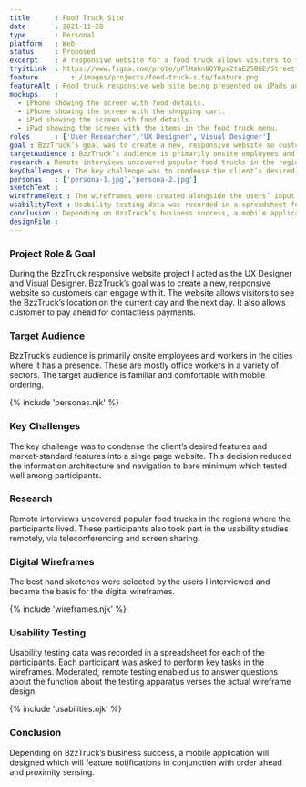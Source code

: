 ```yaml
---
title      : Food Truck Site
date       : 2021-11-28
type       : Personal
platform   : Web
status     : Proposed
excerpt    : A responsive website for a food truck allows visitors to find its daily location and pay ahead.
tryitLink  : https://www.figma.com/proto/pPlHakn8QYDpx2taE25BGE/Street-Food-Vendor?page-id=418%3A151920&node-id=67%3A1184&viewport=241%2C48%2C0.5&scaling=scale-down&starting-point-node-id=67%3A1184
feature        : /images/projects/food-truck-site/feature.png
featureAlt : Food truck responsive web site being presented on iPads and iPhones.
mockups    : 
  - iPhone showing the screen with food details.
  - iPhone showing the screen with the shopping cart.
  - iPad showing the screen wth food details.
  - iPad showing the screen with the items in the food truck menu.
roles      : ['User Researcher','UX Designer','Visual Designer']
goal : BzzTruck’s goal was to create a new, responsive website so customers can engage with it. The website allows visitors to see the BzzTruck’s location on the current day and the next day. It also allows customer to pay ahead for contactless payments.
targetAudience : BzzTruck’s audience is primarily onsite employees and workers in the cities where it has a presence. These are mostly office workers in a variety of sectors. The target audience is familiar and comfortable with mobile ordering.
research : Remote interviews uncovered popular food trucks in the regions where the participants lived. These participants also took part in the usability studies remotely, via teleconferencing and screen sharing.
keyChallenges : The key challenge was to condense the client’s desired features and market-standard features into a singe page website. This decision reduced the information architecture and navigation to bare minimum which tested well among participants.
personas   : ['persona-1.jpg','persona-2.jpg']
sketchText : 
wireframeText : The wireframes were created alongside the users’ input. Their interviews became the basis for decisions made in the digital wireframes.
usabilityText : Usability testing data was recorded in a spreadsheet for each of the participants. Each participant was asked to perform key tasks in the wireframes. Moderated, remote testing enabled us to answer questions about the function about the testing apparatus verses the actual wireframe design.
conclusion : Depending on BzzTruck’s business success, a mobile application will designed which will feature notifications in conjunction with order ahead and proximity sensing.
designFile : 
---
```


### Project Role & Goal

During the BzzTruck responsive website project I acted as the UX Designer and Visual Designer. BzzTruck’s goal was to create a new, responsive website so customers can engage with it. The website allows visitors to see the BzzTruck’s location on the current day and the next day. It also allows customer to pay ahead for contactless payments.

### Target Audience

BzzTruck’s audience is primarily onsite employees and workers in the cities where it has a presence. These are mostly office workers in a variety of sectors. The target audience is familiar and comfortable with mobile ordering.

{% include 'personas.njk' %}

### Key Challenges

The key challenge was to condense the client’s desired features and market-standard features into a singe page website. This decision reduced the information architecture and navigation to bare minimum which tested well among participants.

### Research

Remote interviews uncovered popular food trucks in the regions where the participants lived. These participants also took part in the usability studies remotely, via teleconferencing and screen sharing.

### Digital Wireframes

The best hand sketches were selected by the users I interviewed and became the basis for the digital wireframes.

{% include 'wireframes.njk' %}

### Usability Testing

Usability testing data was recorded in a spreadsheet for each of the participants. Each participant was asked to perform key tasks in the wireframes. Moderated, remote testing enabled us to answer questions about the function about the testing apparatus verses the actual wireframe design.

{% include 'usabilities.njk' %}

### Conclusion

Depending on BzzTruck’s business success, a mobile application will designed which will feature notifications in conjunction with order ahead and proximity sensing.
